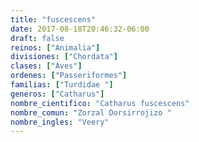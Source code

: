 ```yaml
---
title: "fuscescens"
date: 2017-08-18T20:46:32-06:00
draft: false
reinos: ["Animalia"]
divisiones: ["Chordata"]
clases: ["Aves"]
ordenes: ["Passeriformes"]
familias: ["Turdidae "]
generos: ["Catharus"]
nombre_cientifico: "Catharus fuscescens"
nombre_comun: "Zorzal Dorsirrojizo "
nombre_ingles: "Veery"
---
```

